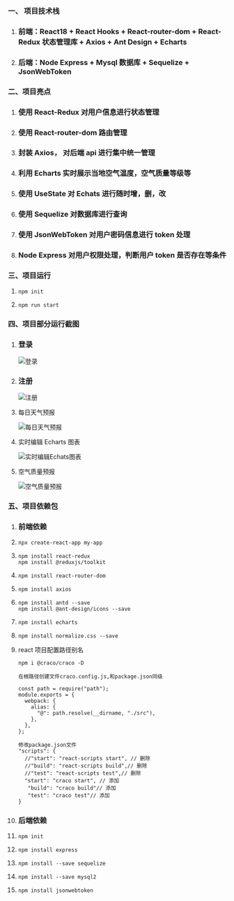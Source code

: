 ### 一、 项目技术栈

1. ### 前端：React18 + React Hooks + React-router-dom + React-Redux 状态管理库 + Axios + Ant Design + Echarts

2. ### 后端：Node Express + Mysql 数据库 + Sequelize + JsonWebToken 

### 二、项目亮点

1. ### 使用 React-Redux 对用户信息进行状态管理

2. ### 使用 React-router-dom 路由管理

3. ### 封装 Axios， 对后端 api 进行集中统一管理

4. ### 利用 Echarts 实时展示当地空气温度，空气质量等级等

5. ### 使用 UseState 对 Echats 进行随时增，删，改

6. ### 使用 Sequelize 对数据库进行查询

7. ### 使用 JsonWebToken 对用户密码信息进行 token 处理

7. ### Node Express 对用户权限处理，判断用户 token 是否存在等条件

### 三、项目运行

1. ```shell
   npm init
   ```

2. ```shell
   npm run start
   ```

### 四、项目部分运行截图

1. ### 登录

   ![登录](https://picst.sunbangyan.cn/2023/11/05/71e3dd982c3f993adc7e9f16b4e9887a.png)

2. ### 注册

   ![注册](https://picss.sunbangyan.cn/2023/11/05/398950c8fec476e62ccd371ba79870c0.png)

3. 每日天气预报

   ![每日天气预报](https://picst.sunbangyan.cn/2023/11/05/95918e93813bf4ea9c910b51982c2e2d.png)

4. 实时编辑 Echarts 图表

   ![实时编辑Echats图表](https://picst.sunbangyan.cn/2023/11/05/008e9a7f4d1183d83a33b80114904439.png)

5. 空气质量预报

   ![空气质量预报](https://picdl.sunbangyan.cn/2023/11/05/3fdf734f4cedf81be0391cafa966df2c.png)

### 五、项目依赖包

1. ### 前端依赖

1. ``` shell 
   npx create-react-app my-app 
   ```

2. ```shell
   npm install react-redux
   npm install @reduxjs/toolkit
   ```

3. ```shell
   npm install react-router-dom
   ```

4. ```shell
   npm install axios
   ```

5. ```shell
   npm install antd --save
   npm install @ant-design/icons --save
   ```

7. ```shell
   npm install echarts
   ```

8. ```shell
   npm install normalize.css --save
   ```

9. react 项目配置路径别名

   ```shell
   npm i @craco/craco -D
   
   在根路径创建文件craco.config.js,和package.json同级
   
   const path = require("path");
   module.exports = {
     webpack: {
       alias: {
         "@": path.resolve(__dirname, "./src"),
       },
     },
   };
   
   修改package.json文件
   "scripts": {
     //"start": "react-scripts start", // 删除
     //"build": "react-scripts build",// 删除
     //"test": "react-scripts test",// 删除
     "start": "craco start", // 添加
      "build": "craco build"// 添加
      "test": "craco test"// 添加
   }
   ```

1. ### 后端依赖

1. ```shell
   npm init
   ```

2. ```shell
   npm install express
   ```

3. ```shell
   npm install --save sequelize 
   ```

4. ```shell
   npm install --save mysql2
   ```

5. ```shell
   npm install jsonwebtoken
   ```

   
